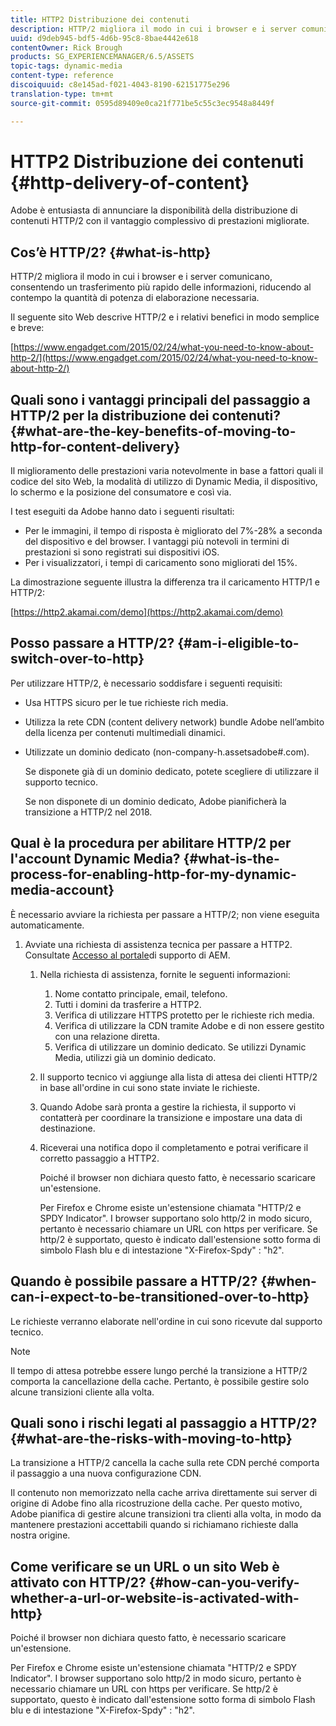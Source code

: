 ```yaml
---
title: HTTP2 Distribuzione dei contenuti
description: HTTP/2 migliora il modo in cui i browser e i server comunicano, consentendo un trasferimento più rapido delle informazioni e riducendo al contempo la quantità di potenza di elaborazione necessaria.
uuid: d9deb945-bdf5-4d6b-95c8-8bae4442e618
contentOwner: Rick Brough
products: SG_EXPERIENCEMANAGER/6.5/ASSETS
topic-tags: dynamic-media
content-type: reference
discoiquuid: c8e145ad-f021-4043-8190-62151775e296
translation-type: tm+mt
source-git-commit: 0595d89409e0ca21f771be5c55c3ec9548a8449f

---
```



# HTTP2 Distribuzione dei contenuti {#http-delivery-of-content}

Adobe è entusiasta di annunciare la disponibilità della distribuzione di contenuti HTTP/2 con il vantaggio complessivo di prestazioni migliorate.

## Cos’è HTTP/2? {#what-is-http}

HTTP/2 migliora il modo in cui i browser e i server comunicano, consentendo un trasferimento più rapido delle informazioni, riducendo al contempo la quantità di potenza di elaborazione necessaria.

Il seguente sito Web descrive HTTP/2 e i relativi benefici in modo semplice e breve:

[https://www.engadget.com/2015/02/24/what-you-need-to-know-about-http-2/](https://www.engadget.com/2015/02/24/what-you-need-to-know-about-http-2/)

## Quali sono i vantaggi principali del passaggio a HTTP/2 per la distribuzione dei contenuti? {#what-are-the-key-benefits-of-moving-to-http-for-content-delivery}

Il miglioramento delle prestazioni varia notevolmente in base a fattori quali il codice del sito Web, la modalità di utilizzo di Dynamic Media, il dispositivo, lo schermo e la posizione del consumatore e così via.

I test eseguiti da Adobe hanno dato i seguenti risultati:

* Per le immagini, il tempo di risposta è migliorato del 7%-28% a seconda del dispositivo e del browser. I vantaggi più notevoli in termini di prestazioni si sono registrati sui dispositivi iOS.
* Per i visualizzatori, i tempi di caricamento sono migliorati del 15%.

La dimostrazione seguente illustra la differenza tra il caricamento HTTP/1 e HTTP/2:

[https://http2.akamai.com/demo](https://http2.akamai.com/demo)

## Posso passare a HTTP/2? {#am-i-eligible-to-switch-over-to-http}

Per utilizzare HTTP/2, è necessario soddisfare i seguenti requisiti:

* Usa HTTPS sicuro per le tue richieste rich media.
* Utilizza la rete CDN (content delivery network) bundle Adobe nell’ambito della licenza per contenuti multimediali dinamici.
* Utilizzate un dominio dedicato (non-company-h.assetsadobe#.com).

   Se disponete già di un dominio dedicato, potete scegliere di utilizzare il supporto tecnico.

   Se non disponete di un dominio dedicato, Adobe pianificherà la transizione a HTTP/2 nel 2018.

## Qual è la procedura per abilitare HTTP/2 per l&#39;account Dynamic Media? {#what-is-the-process-for-enabling-http-for-my-dynamic-media-account}

È necessario avviare la richiesta per passare a HTTP/2; non viene eseguita automaticamente.

1. Avviate una richiesta di assistenza tecnica per passare a HTTP2. Consultate [Accesso al portale](https://helpx.adobe.com/experience-manager/kb/accessing-aem-support-portal.html)di supporto di AEM.

   1. Nella richiesta di assistenza, fornite le seguenti informazioni:

      1. Nome contatto principale, email, telefono.
      1. Tutti i domini da trasferire a HTTP2.
      1. Verifica di utilizzare HTTPS protetto per le richieste rich media.
      1. Verifica di utilizzare la CDN tramite Adobe e di non essere gestito con una relazione diretta.
      1. Verifica di utilizzare un dominio dedicato. Se utilizzi Dynamic Media, utilizzi già un dominio dedicato.
   1. Il supporto tecnico vi aggiunge alla lista di attesa dei clienti HTTP/2 in base all&#39;ordine in cui sono state inviate le richieste.
   1. Quando Adobe sarà pronta a gestire la richiesta, il supporto vi contatterà per coordinare la transizione e impostare una data di destinazione.
   1. Riceverai una notifica dopo il completamento e potrai verificare il corretto passaggio a HTTP2.

      Poiché il browser non dichiara questo fatto, è necessario scaricare un&#39;estensione.

      Per Firefox e Chrome esiste un&#39;estensione chiamata &quot;HTTP/2 e SPDY Indicator&quot;. I browser supportano solo http/2 in modo sicuro, pertanto è necessario chiamare un URL con https per verificare. Se http/2 è supportato, questo è indicato dall&#39;estensione sotto forma di simbolo Flash blu e di intestazione &quot;X-Firefox-Spdy&quot; : &quot;h2&quot;.


## Quando è possibile passare a HTTP/2? {#when-can-i-expect-to-be-transitioned-over-to-http}

Le richieste verranno elaborate nell&#39;ordine in cui sono ricevute dal supporto tecnico.

>[!NOTE]
>
>Il tempo di attesa potrebbe essere lungo perché la transizione a HTTP/2 comporta la cancellazione della cache. Pertanto, è possibile gestire solo alcune transizioni cliente alla volta.

## Quali sono i rischi legati al passaggio a HTTP/2? {#what-are-the-risks-with-moving-to-http}

La transizione a HTTP/2 cancella la cache sulla rete CDN perché comporta il passaggio a una nuova configurazione CDN.

Il contenuto non memorizzato nella cache arriva direttamente sui server di origine di Adobe fino alla ricostruzione della cache. Per questo motivo, Adobe pianifica di gestire alcune transizioni tra clienti alla volta, in modo da mantenere prestazioni accettabili quando si richiamano richieste dalla nostra origine.

## Come verificare se un URL o un sito Web è attivato con HTTP/2? {#how-can-you-verify-whether-a-url-or-website-is-activated-with-http}

Poiché il browser non dichiara questo fatto, è necessario scaricare un&#39;estensione.

Per Firefox e Chrome esiste un&#39;estensione chiamata &quot;HTTP/2 e SPDY Indicator&quot;. I browser supportano solo http/2 in modo sicuro, pertanto è necessario chiamare un URL con https per verificare. Se http/2 è supportato, questo è indicato dall&#39;estensione sotto forma di simbolo Flash blu e di intestazione &quot;X-Firefox-Spdy&quot; : &quot;h2&quot;.
